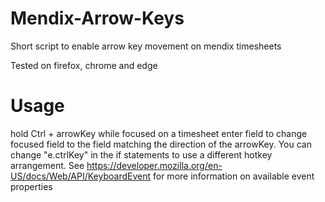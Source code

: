 # Mendix-Arrow-Keys
Short script to enable arrow key movement on mendix timesheets

Tested on firefox, chrome and edge

# Usage 
hold Ctrl + arrowKey while focused on a timesheet enter field to change focused field to the field matching the direction of the arrowKey.
You can change "e.ctrlKey" in the if statements to use a different hotkey arrangement. See https://developer.mozilla.org/en-US/docs/Web/API/KeyboardEvent for more information on available event properties
